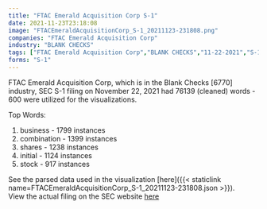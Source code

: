 ```yaml
---
title: "FTAC Emerald Acquisition Corp S-1"
date: 2021-11-23T23:18:08
image: "FTACEmeraldAcquisitionCorp_S-1_20211123-231808.png"
companies: "FTAC Emerald Acquisition Corp"
industry: "BLANK CHECKS"
tags: ["FTAC Emerald Acquisition Corp","BLANK CHECKS","11-22-2021","S-1"]
forms: "S-1"
---
```

FTAC Emerald Acquisition Corp, which is in the Blank Checks [6770] industry, SEC S-1 filing on November 22, 2021 had 76139 (cleaned) words - 600 were utilized for the visualizations.

Top Words:
1. business - 1799 instances
2. combination - 1399 instances
3. shares - 1238 instances
4. initial - 1124 instances
5. stock - 917 instances


See the parsed data used in the visualization [here]({{< staticlink name=FTACEmeraldAcquisitionCorp_S-1_20211123-231808.json >}}).  
View the actual filing on the SEC website [here](https://www.sec.gov/Archives/edgar/data/1889123/0001104659-21-142103.txt)
